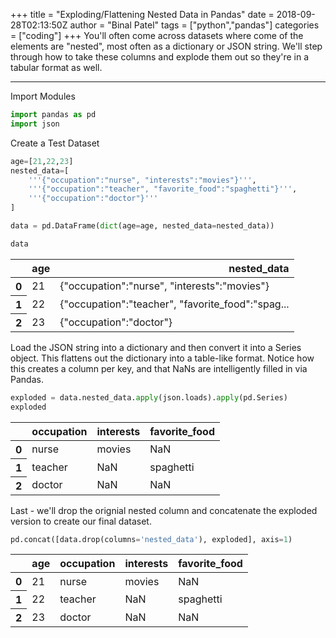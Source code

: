 +++
title = "Exploding/Flattening Nested Data in Pandas"
date = 2018-09-28T02:13:50Z
author = "Binal Patel"
tags = ["python","pandas"]
categories = ["coding"]
+++
You'll often come across datasets where come of the elements are "nested", most often as a dictionary or JSON string. We'll step through how to take these columns and explode them out so they're in a tabular format as well.
***
Import Modules
```python
import pandas as pd
import json
```

Create a Test Dataset

```python
age=[21,22,23]
nested_data=[
    '''{"occupation":"nurse", "interests":"movies"}''',
    '''{"occupation":"teacher", "favorite_food":"spaghetti"}''', 
    '''{"occupation":"doctor"}'''
]

data = pd.DataFrame(dict(age=age, nested_data=nested_data))
```


```python
data
```
<div>
<table class="table table-bordered table-sm table-hover">
  <thead>
    <tr style="text-align: right;">
      <th></th>
      <th>age</th>
      <th>nested_data</th>
    </tr>
  </thead>
  <tbody>
    <tr>
      <th>0</th>
      <td>21</td>
      <td>{"occupation":"nurse", "interests":"movies"}</td>
    </tr>
    <tr>
      <th>1</th>
      <td>22</td>
      <td>{"occupation":"teacher", "favorite_food":"spag...</td>
    </tr>
    <tr>
      <th>2</th>
      <td>23</td>
      <td>{"occupation":"doctor"}</td>
    </tr>
  </tbody>
</table>
</div>


Load the JSON string into a dictionary and then convert it into a Series object. This flattens out the dictionary into a table-like format. Notice how this creates a column per key, and that NaNs are intelligently filled in via Pandas.
```python
exploded = data.nested_data.apply(json.loads).apply(pd.Series)
exploded
```
<div>
<table class="table table-bordered table-sm table-hover">
  <thead>
    <tr style="text-align: right;">
      <th></th>
      <th>occupation</th>
      <th>interests</th>
      <th>favorite_food</th>
    </tr>
  </thead>
  <tbody>
    <tr>
      <th>0</th>
      <td>nurse</td>
      <td>movies</td>
      <td>NaN</td>
    </tr>
    <tr>
      <th>1</th>
      <td>teacher</td>
      <td>NaN</td>
      <td>spaghetti</td>
    </tr>
    <tr>
      <th>2</th>
      <td>doctor</td>
      <td>NaN</td>
      <td>NaN</td>
    </tr>
  </tbody>
</table>
</div>

Last - we'll drop the orignial nested column and concatenate the exploded version to create our final dataset.
```python
pd.concat([data.drop(columns='nested_data'), exploded], axis=1)
```
<div>
<table class="table table-bordered table-sm table-hover">
  <thead>
    <tr style="text-align: right;">
      <th></th>
      <th>age</th>
      <th>occupation</th>
      <th>interests</th>
      <th>favorite_food</th>
    </tr>
  </thead>
  <tbody>
    <tr>
      <th>0</th>
      <td>21</td>
      <td>nurse</td>
      <td>movies</td>
      <td>NaN</td>
    </tr>
    <tr>
      <th>1</th>
      <td>22</td>
      <td>teacher</td>
      <td>NaN</td>
      <td>spaghetti</td>
    </tr>
    <tr>
      <th>2</th>
      <td>23</td>
      <td>doctor</td>
      <td>NaN</td>
      <td>NaN</td>
    </tr>
  </tbody>
</table>
</div>
